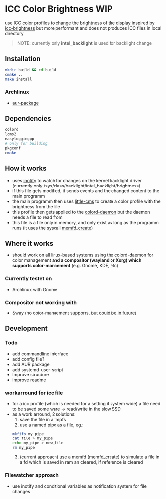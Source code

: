 # ICC Color Brightness WIP
use ICC color profiles to change the brightness of the display
inspired by [icc-brightness](https://github.com/udifuchs/icc-brightness) but more performant and does not produces ICC files in local directory
> NOTE: currently only **intel_backlight** is used for backlight change

## Installation
```bash
mkdir build && cd build
cmake ..
make install
```
### Archlinux
- [aur-package](https://aur.archlinux.org/packages/colord-brightness)


## Dependencies
```bash
colord
lcms2
easyloggingpp
# only for building
pkgconf
cmake
```

## How it works
- uses [inotify](https://man7.org/linux/man-pages/man7/inotify.7.html) to watch for changes on the kernel backlight driver (currently only /sys/class/backlight/intel_backlight/brightness)
- if this file gets modified, it sends events and the changed content to the main programm
- the main programm then uses [little-cms](https://github.com/mm2/Little-CMS) to create a color profile with the brightness from the file
- this profile then gets applied to the [colord-daemon](https://github.com/hughsie/colord) but the daemon needs a file to read from
- this file is a file only in memory, and only exist as long as the programm runs (it uses the syscall [memfd_create](https://www.man7.org/linux/man-pages/man2/memfd_create.2.html#top_of_page))

## Where it works
- should work on all linux-based systems using the colord-daemon for color management **and a compositor (wayland or Xorg) which supports color-manaement** (e.g. Gnome, KDE, etc)
### Currently testet on
- Archlinux with Gnome
### Compositor not working with
- Sway (no color-manaement supports, [but could be in future](https://github.com/swaywm/sway/pull/5586))

## Development

### Todo
- add commandline interface
- add config file?
- add AUR package
- add systemd-user-script
- improve structure
- improve readme

### workarround for icc file
- for a icc profile (which is needed for a setting it system wide) a file need to be saved some ware -> read/write in the slow SSD 
- as a work arround, 2 solutions:
    1. save the file in a tmpfs
    2. use a named pipe as a file, eg.:
    ```bash
    mkfifo my_pipe
    cat file > my_pipe
    echo my_pipe > new_file
    rm my_pipe
    ```
    3. (current approach) use a memfd (memfd_create) to simulate a file in a fd which is saved in ram an cleared, if reference is cleared

### Filewatcher approach
-   use inotify and conditional variables as notification system for file changes
